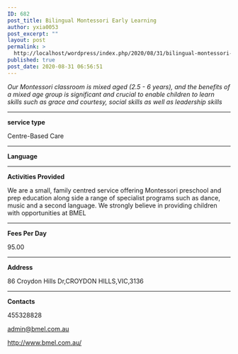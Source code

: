 ```yaml
---
ID: 682
post_title: Bilingual Montessori Early Learning
author: yxia0053
post_excerpt: ""
layout: post
permalink: >
  http://localhost/wordpress/index.php/2020/08/31/bilingual-montessori-early-learning/
published: true
post_date: 2020-08-31 06:56:51
---
```

<em>Our Montessori classroom is mixed aged (2.5 - 6 years), and the benefits of a mixed age group is significant and crucial to enable children to learn skills such as grace and courtesy, social skills as well as leadership skills</em>

<!--more-->

<hr />

<strong>service type</strong>

Centre-Based Care

<hr />

<strong>Language</strong>



<hr />

<strong>Activities Provided</strong>

We are a small, family centred service offering Montessori preschool and prep education along side a range of specialist programs such as dance, music and a second language. We strongly believe in providing children with opportunities at BMEL

<hr />

<strong>Fees Per Day</strong>

95.00

<hr />

<strong>Address</strong>

86 Croydon Hills Dr,CROYDON HILLS,VIC,3136

<hr />

<strong>Contacts</strong>

455328828

admin@bmel.com.au

http://www.bmel.com.au/